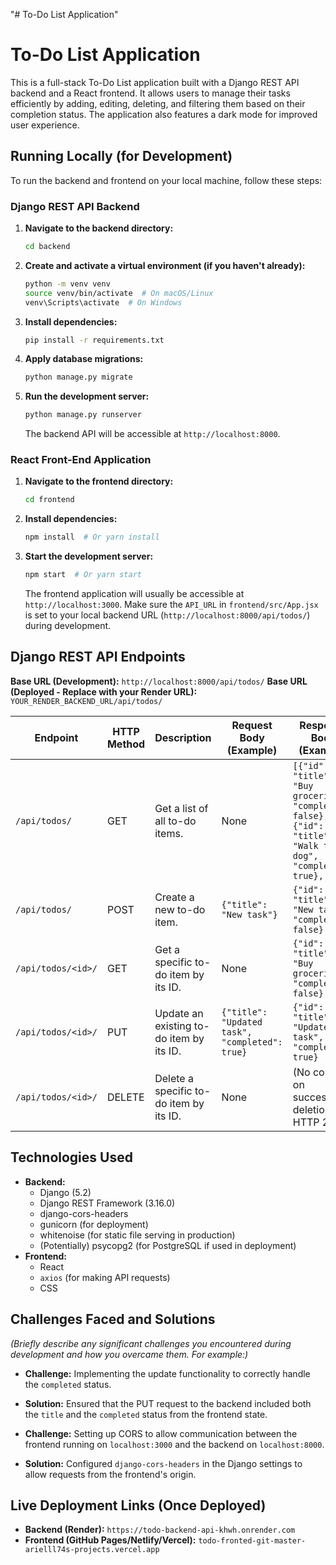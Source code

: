 "# To-Do List Application" 
# To-Do List Application

This is a full-stack To-Do List application built with a Django REST API backend and a React frontend. It allows users to manage their tasks efficiently by adding, editing, deleting, and filtering them based on their completion status. The application also features a dark mode for improved user experience.

## Running Locally (for Development)

To run the backend and frontend on your local machine, follow these steps:

### Django REST API Backend

1.  **Navigate to the backend directory:**
    ```bash
    cd backend
    ```
2.  **Create and activate a virtual environment (if you haven't already):**
    ```bash
    python -m venv venv
    source venv/bin/activate  # On macOS/Linux
    venv\Scripts\activate  # On Windows
    ```
3.  **Install dependencies:**
    ```bash
    pip install -r requirements.txt
    ```
4.  **Apply database migrations:**
    ```bash
    python manage.py migrate
    ```
5.  **Run the development server:**
    ```bash
    python manage.py runserver
    ```
    The backend API will be accessible at `http://localhost:8000`.

### React Front-End Application

1.  **Navigate to the frontend directory:**
    ```bash
    cd frontend
    ```
2.  **Install dependencies:**
    ```bash
    npm install  # Or yarn install
    ```
3.  **Start the development server:**
    ```bash
    npm start  # Or yarn start
    ```
    The frontend application will usually be accessible at `http://localhost:3000`. Make sure the `API_URL` in `frontend/src/App.jsx` is set to your local backend URL (`http://localhost:8000/api/todos/`) during development.

## Django REST API Endpoints

**Base URL (Development):** `http://localhost:8000/api/todos/`
**Base URL (Deployed - Replace with your Render URL):** `YOUR_RENDER_BACKEND_URL/api/todos/`

| Endpoint          | HTTP Method | Description                                      | Request Body (Example)         | Response Body (Example)                                                                                                                               |
| ----------------- | ----------- | ------------------------------------------------ | ------------------------------ | ----------------------------------------------------------------------------------------------------------------------------------------------------- |
| `/api/todos/`     | GET         | Get a list of all to-do items.                   | None                          | `[{"id": 1, "title": "Buy groceries", "completed": false}, {"id": 2, "title": "Walk the dog", "completed": true}, ...]`                             |
| `/api/todos/`     | POST        | Create a new to-do item.                         | `{"title": "New task"}`        | `{"id": 3, "title": "New task", "completed": false}`                                                                                                  |
| `/api/todos/<id>/` | GET         | Get a specific to-do item by its ID.            | None                          | `{"id": 1, "title": "Buy groceries", "completed": false}`                                                                                              |
| `/api/todos/<id>/` | PUT         | Update an existing to-do item by its ID.        | `{"title": "Updated task", "completed": true}` | `{"id": 1, "title": "Updated task", "completed": true}`                                                                                              |
| `/api/todos/<id>/` | DELETE      | Delete a specific to-do item by its ID.         | None                          | (No content on successful deletion - HTTP 204)                                                                                                       |

## Technologies Used

* **Backend:**
    * Django (5.2)
    * Django REST Framework (3.16.0)
    * django-cors-headers
    * gunicorn (for deployment)
    * whitenoise (for static file serving in production)
    * (Potentially) psycopg2 (for PostgreSQL if used in deployment)
* **Frontend:**
    * React
    * `axios` (for making API requests)
    * CSS

## Challenges Faced and Solutions

*(Briefly describe any significant challenges you encountered during development and how you overcame them. For example:)*

* **Challenge:** Implementing the update functionality to correctly handle the `completed` status.
* **Solution:** Ensured that the PUT request to the backend included both the `title` and the `completed` status from the frontend state.

* **Challenge:** Setting up CORS to allow communication between the frontend running on `localhost:3000` and the backend on `localhost:8000`.
* **Solution:** Configured `django-cors-headers` in the Django settings to allow requests from the frontend's origin.

## Live Deployment Links (Once Deployed)

* **Backend (Render):** `https://todo-backend-api-khwh.onrender.com`
* **Frontend (GitHub Pages/Netlify/Vercel):** `todo-fronted-git-master-arielll74s-projects.vercel.app`
